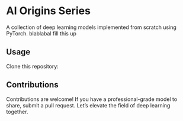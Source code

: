 # AI Origins Series 

A collection of deep learning models implemented from scratch using PyTorch. blablabal fill this up

## Usage
Clone this repository:

## Contributions
Contributions are welcome! If you have a professional-grade model to share, submit a pull request. Let’s elevate the field of deep learning together. 
